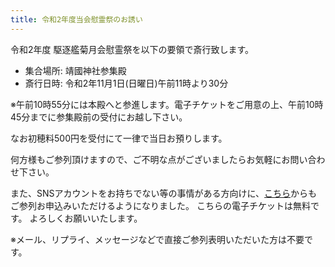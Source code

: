 ```yaml
---
title: 令和2年度当会慰霊祭のお誘い
---
```


令和2年度 駆逐艦菊月会慰霊祭を以下の要領で斎行致します。

- 集合場所: 靖國神社参集殿
- 斎行日時: 令和2年11月1日(日曜日)午前11時より30分

※午前10時55分には本殿へと参進します。電子チケットをご用意の上、午前10時45分までに参集殿前の受付にお越し下さい。

なお初穂料500円を受付にて一律で当日お預りします。

何方様もご参列頂けますので、ご不明な点がございましたらお気軽にお問い合わせ下さい。

また、SNSアカウントをお持ちでない等の事情がある方向けに、[こちら](https://passmarket.yahoo.co.jp/event/show/detail/01g8fv10pmv2w.html)からもご参列お申込みいただけるようになりました。
こちらの電子チケットは無料です。
よろしくお願いいたします。

※メール、リプライ、メッセージなどで直接ご参列表明いただいた方は不要です。
